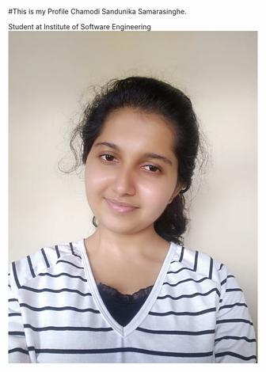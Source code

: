 #This is my Profile
Chamodi Sandunika Samarasinghe.

Student at Institute of Software Engineering
![GitHub Logo](assests/images/Css.jpg)